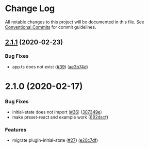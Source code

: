 # Change Log

All notable changes to this project will be documented in this file. See [Conventional Commits](https://conventionalcommits.org) for commit guidelines.

## [2.1.1](https://github.com/umijs/plugins/compare/@umijs/plugin-initial-state@2.1.0...@umijs/plugin-initial-state@2.1.1) (2020-02-23)

### Bug Fixes

- app.ts does not exist ([#39](https://github.com/umijs/plugins/issues/39)) ([ae3b74d](https://github.com/umijs/plugins/commit/ae3b74da38da4bf2f5085aaae632dc85522dbda9))

# 2.1.0 (2020-02-17)

### Bug Fixes

- initial-state does not import ([#36](https://github.com/umijs/plugins/issues/36)) ([307349e](https://github.com/umijs/plugins/commit/307349e8b337bae9d8e51dfa44e5193bb901c513))
- make preset-react and example work ([682dacf](https://github.com/umijs/plugins/commit/682dacf4ba42a04035d1cc4e3c0e9d5bc86de8d8))

### Features

- migrate plugin-initial-state ([#27](https://github.com/umijs/plugins/issues/27)) ([e20c7df](https://github.com/umijs/plugins/commit/e20c7df769411d003366c150bb38ff438b9d56fc))
